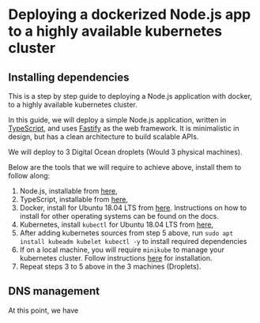 # Deploying a dockerized Node.js app to a highly available kubernetes cluster

## Installing dependencies

This is a step by step guide to deploying a Node.js application with docker, to a highly available kubernetes cluster.

In this guide, we will deploy a simple Node.js application, written in [TypeScript](https://typescriptlang.org), and uses [Fastify](https://fastify.io) as the web framework. It is minimalistic in design, but has a clean architecture to build scalable APIs.

We will deploy to 3 Digital Ocean droplets (Would 3 physical machines).

Below are the tools that we will require to achieve above, install them to follow along:

1.  Node.js, installable from [here](https://nodejs.org/en/download/),
2.  TypeScript, installable from [here](https://www.typescriptlang.org),
3.  Docker, install for Ubuntu 18.04 LTS from [here](https://docs.docker.com/install/linux/docker-ce/ubuntu/). Instructions on how to install for other operating systems can be found on the docs.
4.  Kubernetes, install `kubectl` for Ubuntu 18.04 LTS from [here](https://kubernetes.io/docs/tasks/tools/install-kubectl/#install-kubectl-on-linux),
5.  After adding kubernetes sources from step 5 above, run `sudo apt install kubeadm kubelet kubectl -y` to install required dependencies
6.  If on a local machine, you will require `minikube` to manage your kubernetes cluster. Follow instructions [here](https://kubernetes.io/docs/tasks/tools/install-minikube/) for installation.
7.  Repeat steps 3 to 5 above in the 3 machines (Droplets).

## DNS management

At this point, we have

